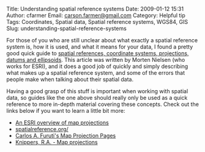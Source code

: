 Title: Understanding spatial reference systems
Date: 2009-01-12 15:31
Author: cfarmer
Email: carson.farmer@gmail.com
Category: Helpful tip
Tags: Coordinates, Spatial data, Spatial reference systems, WGS84, GIS
Slug: understanding-spatial-reference-systems

For those of you who are still unclear about what exactly a spatial
reference system is, how it is used, and what it means for your data, I
found a pretty good quick guide to [spatial references, coordinate
systems, projections, datums and ellipsoids][]. This article was written
by Morten Nielsen (who works for ESRI), and it does a good job of
quickly and simply describing what makes up a spatial reference system,
and some of the errors that people make when talking about their spatial
data.

Having a good grasp of this stuff is important when working with spatial
data, so guides like the one above should really only be used as a quick
reference to more in-depth material covering these concepts. Check out
the links below if you want to learn a little bit more:

* [An ESRI overview of map projections][]
* [spatialreference.org/][]
* [Carlos A. Furuti's Map Projection Pages][]
* [Knippers, R.A. - Map projections][]

[spatial references, coordinate systems, projections, datums and ellipsoids]: http://www.sharpgis.net/post/2007/05/05/Spatial-references2c-coordinate-systems2c-projections2c-datums2c-ellipsoids-e28093-confusing.aspx
[An ESRI overview of map projections]: http://webhelp.esri.com/arcgisdesktop/9.3/body.cfm?tocVisable=0&ID=87&TopicName=An%20overview%20of%20map%20projections#
[spatialreference.org/]: http://spatialreference.org/
[Carlos A. Furuti's Map Projection Pages]: http://www.progonos.com/furuti/MapProj/Normal/TOC/cartTOC.html
[Knippers, R.A. - Map projections]: http://www.kartografie.nl/geometrics/Map%20projections/mappro.html
